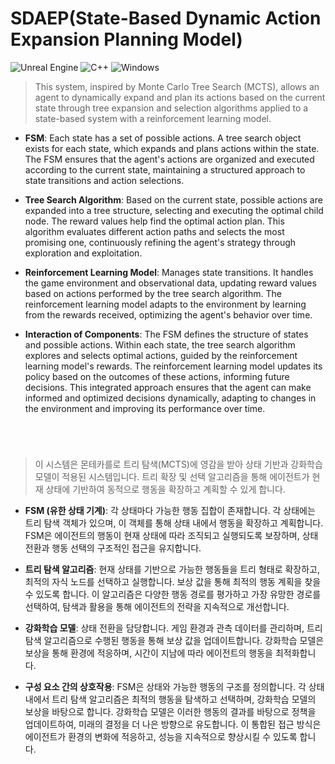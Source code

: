# SDAEP(State-Based Dynamic Action Expansion Planning Model)
![Unreal Engine](https://img.shields.io/badge/unrealengine-%23313131.svg?style=for-the-badge&logo=unrealengine&logoColor=white) ![C++](https://img.shields.io/badge/c++-%2300599C.svg?style=for-the-badge&logo=c%2B%2B&logoColor=white)
![Windows](https://img.shields.io/badge/Windows-0078D6?style=for-the-badge&logo=windows&logoColor=white)

> This system, inspired by Monte Carlo Tree Search (MCTS), allows an agent to dynamically expand and plan its actions based on the current state through tree expansion and selection algorithms applied to a state-based system with a reinforcement learning model.

+ **FSM**: Each state has a set of possible actions. A tree search object exists for each state, which expands and plans actions within the state. The FSM ensures that the agent's actions are organized and executed according to the current state, maintaining a structured approach to state transitions and action selections.

+ **Tree Search Algorithm**: Based on the current state, possible actions are expanded into a tree structure, selecting and executing the optimal child node. The reward values help find the optimal action plan. This algorithm evaluates different action paths and selects the most promising one, continuously refining the agent's strategy through exploration and exploitation.

+ **Reinforcement Learning Model**: Manages state transitions. It handles the game environment and observational data, updating reward values based on actions performed by the tree search algorithm. The reinforcement learning model adapts to the environment by learning from the rewards received, optimizing the agent's behavior over time.

+ **Interaction of Components**: The FSM defines the structure of states and possible actions. Within each state, the tree search algorithm explores and selects optimal actions, guided by the reinforcement learning model's rewards. The reinforcement learning model updates its policy based on the outcomes of these actions, informing future decisions. This integrated approach ensures that the agent can make informed and optimized decisions dynamically, adapting to changes in the environment and improving its performance over time.

#

</br>

> 이 시스템은 몬테카를로 트리 탐색(MCTS)에 영감을 받아 상태 기반과 강화학습 모델이 적용된 시스템입니다. 트리 확장 및 선택 알고리즘을 통해 에이전트가 현재 상태에 기반하여 동적으로 행동을 확장하고 계획할 수 있게 합니다.

+ **FSM (유한 상태 기계)**: 각 상태마다 가능한 행동 집합이 존재합니다. 각 상태에는 트리 탐색 객체가 있으며, 이 객체를 통해 상태 내에서 행동을 확장하고 계획합니다. FSM은 에이전트의 행동이 현재 상태에 따라 조직되고 실행되도록 보장하며, 상태 전환과 행동 선택의 구조적인 접근을 유지합니다.

+ **트리 탐색 알고리즘**: 현재 상태를 기반으로 가능한 행동들을 트리 형태로 확장하고, 최적의 자식 노드를 선택하고 실행합니다. 보상 값을 통해 최적의 행동 계획을 찾을 수 있도록 합니다. 이 알고리즘은 다양한 행동 경로를 평가하고 가장 유망한 경로를 선택하여, 탐색과 활용을 통해 에이전트의 전략을 지속적으로 개선합니다.

+ **강화학습 모델**: 상태 전환을 담당합니다. 게임 환경과 관측 데이터를 관리하며, 트리 탐색 알고리즘으로 수행된 행동을 통해 보상 값을 업데이트합니다. 강화학습 모델은 보상을 통해 환경에 적응하며, 시간이 지남에 따라 에이전트의 행동을 최적화합니다.

+ **구성 요소 간의 상호작용**: FSM은 상태와 가능한 행동의 구조를 정의합니다. 각 상태 내에서 트리 탐색 알고리즘은 최적의 행동을 탐색하고 선택하며, 강화학습 모델의 보상을 바탕으로 합니다. 강화학습 모델은 이러한 행동의 결과를 바탕으로 정책을 업데이트하여, 미래의 결정을 더 나은 방향으로 유도합니다. 이 통합된 접근 방식은 에이전트가 환경의 변화에 적응하고, 성능을 지속적으로 향상시킬 수 있도록 합니다.
